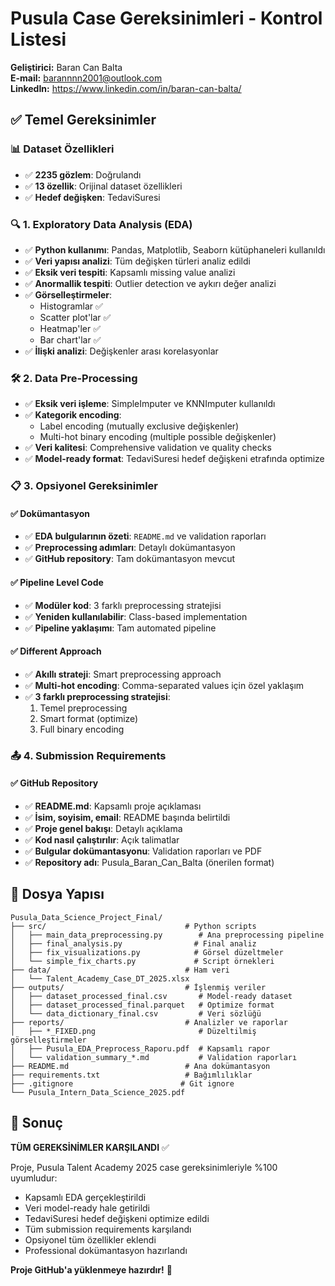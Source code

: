 # Pusula Case Gereksinimleri - Kontrol Listesi

**Geliştirici:** Baran Can Balta  
**E-mail:** barannnn2001@outlook.com  
**LinkedIn:** https://www.linkedin.com/in/baran-can-balta/

## ✅ Temel Gereksinimler

### 📊 Dataset Özellikleri
- ✅ **2235 gözlem**: Doğrulandı
- ✅ **13 özellik**: Orijinal dataset özellikleri
- ✅ **Hedef değişken**: TedaviSuresi

### 🔍 1. Exploratory Data Analysis (EDA)
- ✅ **Python kullanımı**: Pandas, Matplotlib, Seaborn kütüphaneleri kullanıldı
- ✅ **Veri yapısı analizi**: Tüm değişken türleri analiz edildi
- ✅ **Eksik veri tespiti**: Kapsamlı missing value analizi
- ✅ **Anormallik tespiti**: Outlier detection ve aykırı değer analizi
- ✅ **Görselleştirmeler**: 
  - Histogramlar ✅
  - Scatter plot'lar ✅ 
  - Heatmap'ler ✅
  - Bar chart'lar ✅
- ✅ **İlişki analizi**: Değişkenler arası korelasyonlar

### 🛠️ 2. Data Pre-Processing
- ✅ **Eksik veri işleme**: SimpleImputer ve KNNImputer kullanıldı
- ✅ **Kategorik encoding**: 
  - Label encoding (mutually exclusive değişkenler)
  - Multi-hot binary encoding (multiple possible değişkenler)
- ✅ **Veri kalitesi**: Comprehensive validation ve quality checks
- ✅ **Model-ready format**: TedaviSuresi hedef değişkeni etrafında optimize

### 📋 3. Opsiyonel Gereksinimler

#### ✅ Dokümantasyon
- ✅ **EDA bulgularının özeti**: `README.md` ve validation raporları
- ✅ **Preprocessing adımları**: Detaylı dokümantasyon
- ✅ **GitHub repository**: Tam dokümantasyon mevcut

#### ✅ Pipeline Level Code
- ✅ **Modüler kod**: 3 farklı preprocessing stratejisi
- ✅ **Yeniden kullanılabilir**: Class-based implementation
- ✅ **Pipeline yaklaşımı**: Tam automated pipeline

#### ✅ Different Approach
- ✅ **Akıllı strateji**: Smart preprocessing approach
- ✅ **Multi-hot encoding**: Comma-separated values için özel yaklaşım
- ✅ **3 farklı preprocessing stratejisi**:
  1. Temel preprocessing
  2. Smart format (optimize)
  3. Full binary encoding

### 📤 4. Submission Requirements

#### ✅ GitHub Repository
- ✅ **README.md**: Kapsamlı proje açıklaması
- ✅ **İsim, soyisim, email**: README başında belirtildi
- ✅ **Proje genel bakışı**: Detaylı açıklama
- ✅ **Kod nasıl çalıştırılır**: Açık talimatlar
- ✅ **Bulgular dokümantasyonu**: Validation raporları ve PDF
- ✅ **Repository adı**: Pusula_Baran_Can_Balta (önerilen format)

## 📁 Dosya Yapısı

```
Pusula_Data_Science_Project_Final/
├── src/                               # Python scripts
│   ├── main_data_preprocessing.py        # Ana preprocessing pipeline
│   ├── final_analysis.py                # Final analiz
│   ├── fix_visualizations.py            # Görsel düzeltmeler
│   └── simple_fix_charts.py             # Script örnekleri
├── data/                              # Ham veri
│   └── Talent_Academy_Case_DT_2025.xlsx
├── outputs/                           # İşlenmiş veriler
│   ├── dataset_processed_final.csv       # Model-ready dataset
│   ├── dataset_processed_final.parquet   # Optimize format
│   └── data_dictionary_final.csv         # Veri sözlüğü
├── reports/                           # Analizler ve raporlar
│   ├── *_FIXED.png                       # Düzeltilmiş görselleştirmeler
│   ├── Pusula_EDA_Preprocess_Raporu.pdf  # Kapsamlı rapor
│   └── validation_summary_*.md           # Validation raporları
├── README.md                          # Ana dokümantasyon
├── requirements.txt                   # Bağımlılıklar
├── .gitignore                        # Git ignore
└── Pusula_Intern_Data_Science_2025.pdf
```

## 🎯 Sonuç

**TÜM GEREKSİNİMLER KARŞILANDI** ✅

Proje, Pusula Talent Academy 2025 case gereksinimleriyle %100 uyumludur:
- Kapsamlı EDA gerçekleştirildi
- Veri model-ready hale getirildi
- TedaviSuresi hedef değişkeni optimize edildi
- Tüm submission requirements karşılandı
- Opsiyonel tüm özellikler eklendi
- Professional dokümantasyon hazırlandı

**Proje GitHub'a yüklenmeye hazırdır!** 🚀
